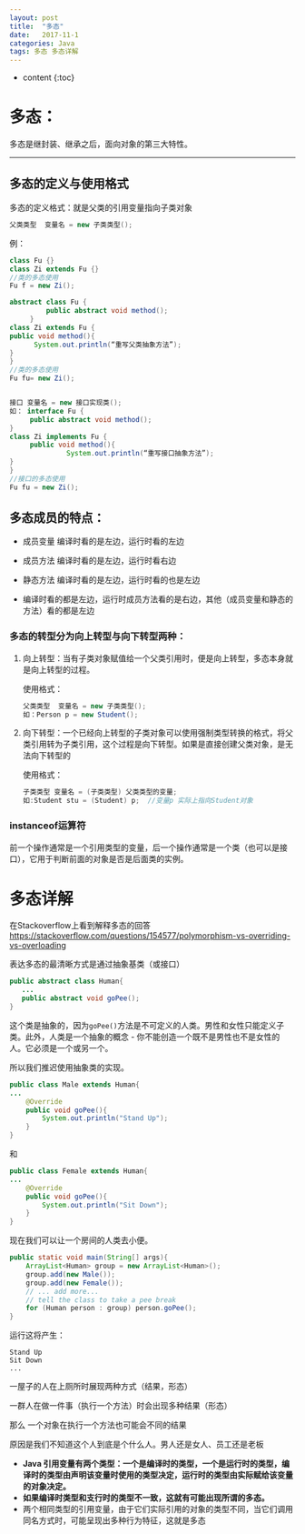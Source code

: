 ```yaml
---
layout: post
title:  "多态"
date:   2017-11-1
categories: Java
tags: 多态 多态详解
---
```


* content
{:toc}
# 多态：

多态是继封装、继承之后，面向对象的第三大特性。

<!-- more -->

---

## 多态的定义与使用格式

多态的定义格式：就是父类的引用变量指向子类对象

```java
父类类型  变量名 = new 子类类型();
```

例：

```java
class Fu {}
class Zi extends Fu {}
//类的多态使用
Fu f = new Zi();
```

```java
abstract class Fu {
         public abstract void method();
     }
class Zi extends Fu {
public void method(){
      System.out.println(“重写父类抽象方法”);
}
}
//类的多态使用
Fu fu= new Zi();
```

```java

接口 变量名 = new 接口实现类();
如： interface Fu {
     public abstract void method();
}
class Zi implements Fu {
     public void method(){
              System.out.println(“重写接口抽象方法”);
}
}
//接口的多态使用
Fu fu = new Zi();
```

## 多态成员的特点：

* 成员变量  编译时看的是左边，运行时看的左边
* 成员方法  编译时看的是左边，运行时看右边
* 静态方法  编译时看的是左边，运行时看的也是左边


* 编译时看的都是左边，运行时成员方法看的是右边，其他（成员变量和静态的方法）看的都是左边

### 多态的转型分为向上转型与向下转型两种：

1. 向上转型：当有子类对象赋值给一个父类引用时，便是向上转型，多态本身就是向上转型的过程。

   使用格式：

   ```java
   父类类型  变量名 = new 子类类型();
   如：Person p = new Student();
   ```

2. 向下转型：一个已经向上转型的子类对象可以使用强制类型转换的格式，将父类引用转为子类引用，这个过程是向下转型。如果是直接创建父类对象，是无法向下转型的

   使用格式：

   ```java
   子类类型 变量名 = (子类类型) 父类类型的变量;
   如:Student stu = (Student) p;  //变量p 实际上指向Student对象
   ```

### instanceof运算符

前一个操作通常是一个引用类型的变量，后一个操作通常是一个类（也可以是接口），它用于判断前面的对象是否是后面类的实例。

# 多态详解

在Stackoverflow上看到解释多态的回答<https://stackoverflow.com/questions/154577/polymorphism-vs-overriding-vs-overloading>

表达多态的最清晰方式是通过抽象基类（或接口）

```java
public abstract class Human{
   ...
   public abstract void goPee();
}
```

这个类是抽象的，因为`goPee()`方法是不可定义的人类。男性和女性只能定义子类。此外，人类是一个抽象的概念 - 你不能创造一个既不是男性也不是女性的人。它必须是一个或另一个。

所以我们推迟使用抽象类的实现。

```java
public class Male extends Human{
...
    @Override
    public void goPee(){
        System.out.println("Stand Up");
    }
}
```

和

```java
public class Female extends Human{
...
    @Override
    public void goPee(){
        System.out.println("Sit Down");
    }
}
```

现在我们可以让一个房间的人类去小便。

```java
public static void main(String[] args){
    ArrayList<Human> group = new ArrayList<Human>();
    group.add(new Male());
    group.add(new Female());
    // ... add more...
    // tell the class to take a pee break
    for (Human person : group) person.goPee();
}
```

运行这将产生：

```
Stand Up
Sit Down
...
```

一屋子的人在上厕所时展现两种方式（结果，形态）

一群人在做一件事（执行一个方法）时会出现多种结果（形态）

那么 一个对象在执行一个方法也可能会不同的结果

原因是我们不知道这个人到底是个什么人。男人还是女人、员工还是老板



- **Java 引用变量有两个类型：一个是编译时的类型，一个是运行时的类型，编译时的类型由声明该变量时使用的类型决定，运行时的类型由实际赋给该变量的对象决定。**
- **如果编译时类型和支行时的类型不一致，这就有可能出现所谓的多态。**
- 两个相同类型的引用变量，由于它们实际引用的对象的类型不同，当它们调用同名方式时，可能呈现出多种行为特征，这就是多态